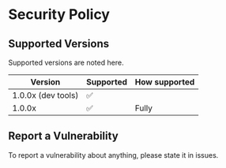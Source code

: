 # Security Policy

## Supported Versions

Supported versions are noted here.

| Version | Supported |        How supported|
| ------- | ------------------ |------------|
| 1.0.0x (dev tools)| :white_check_mark:| |Fully
| 1.0.0x  | :white_check_mark:           |Fully

## Report a Vulnerability

To report a vulnerability about anything, please state it in issues.
